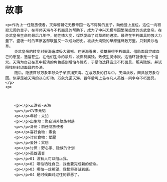 <!DOCTYPE html>
<html lang="en">
<head>
    <meta charset="UTF-8">
    <meta name="viewport" content="width=device-width, initial-scale=1.0">
    <meta http-equiv="X-UA-Compatible" content="ie=edge">
    <title>天海大师</title>
</head>
<body>
    <h1>故事</h1>
   
    <p>作为上一任隐族使者，天海曾辅佐无极帝国一名不得势的皇子，助他登上皇位。这位一向寂寂无闻的皇子，在帝师天海与不朽面具的帮助下，成为了中兴无极帝国繁荣盛世的炎武皇帝。在炎武皇帝生命的最后几年中，他性情大变，悍然发动了对草原的进攻。最终在不朽面具的强大力量下，盛极一时的草原各部联盟又一次成为历史。被战火烧毁的草原连绵数万里，只剩黄沙枯草。
        炎武皇帝的转变对天海造成极大震撼。在天海看来，英雄获得不朽面具、借助面具完成自己的愿望，造福苍生，在他们生命的最后，被面具腐蚀，致使生灵涂炭。这循环就像是一个诅咒。天海为自己在其中扮演的角色感到后怕与愧疚，于是他选择盗走不朽面具，叛离隐族，并试图找到封印面具的办法。
        随后，隐族首领万象率领众子弟抓捕天海。在与万象的打斗中，天海战败，面具被万象夺回。似乎是被天海的决心打动，万象允诺天海，百年后可上岛与凡人英雄一同争夺不朽面具。</p>
    <p>
        

 
        <p></p>云游者·天海
        <p></p>CV李元韬
        <p></p>年龄：未知
        <p></p>出生地：聚窟洲外隐族村落
        <p></p>身份：前任隐族使者
        <p></p>喜好食物：素食
        <p></p>讨厌食物：荤腥
        <p></p>爱好：冥想
        <p></p>讨厌：野心家、隐族的计划
        <p></p>英雄语音
        <p></p>01 没有人可以阻止我。
        <p></p>02 哪怕牺牲自己，我也要完成新的使命。
        <p></p>03 哪怕一丝希望，我都将奋战到底。
        <p></p>04 是时候面对过往的罪恶了。
